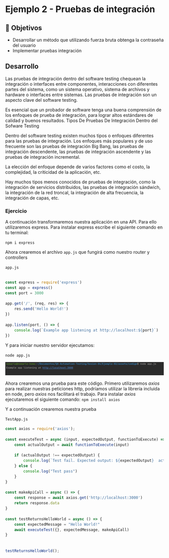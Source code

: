 # Ejemplo 2 - Pruebas de integración

## :dart: Objetivos

- Desarrollar un método que utilizando fuerza bruta obtenga la contraseña del usuario
- Implementar pruebas integración

## Desarrollo

Las pruebas de integración dentro del software testing chequean la integración o interfaces entre componentes,
interacciones con diferentes partes del sistema, como un sistema operativo, sistema de archivos y hardware o interfaces
entre sistemas. Las pruebas de integración son un aspecto clave del software testing.

Es esencial que un probador de software tenga una buena comprensión de los enfoques de prueba de integración, para
lograr altos estándares de calidad y buenos resultados. Tipos De Pruebas De Integración Dentro del Sofware Testing

Dentro del software testing existen muchos tipos o enfoques diferentes para las pruebas de integración. Los enfoques más
populares y de uso frecuente son las pruebas de integración Big Bang, las pruebas de integración descendente, las
pruebas de integración ascendente y las pruebas de integración incremental.

La elección del enfoque depende de varios factores como el costo, la complejidad, la criticidad de la aplicación, etc.

Hay muchos tipos menos conocidos de pruebas de integración, como la integración de servicios distribuidos, las pruebas
de integración sándwich, la integración de la red troncal, la integración de alta frecuencia, la integración de capas,
etc.

### Ejercicio

A continuación transformaremos nuestra aplicación en una API. Para ello utilizaremos express. Para instalar express
escribe el siguiente comando en tu terminal:

`npm i express`

Ahora crearemos el archivo `app.js` que fungirá como nuestro router y controllers

`app.js`

```javascript

const express = require('express')
const app = express()
const port = 3000

app.get('/', (req, res) => {
    res.send('Hello World!')
})

app.listen(port, () => {
    console.log(`Example app listening at http://localhost:${port}`)
})

```

Y para iniciar nuestro servidor ejecutamos:

`node app.js`

![img.png](img.png)

Ahora crearemos una prueba para este código. Primero utilizaremos _axios_ para realizar nuestras peticiones http,
podríamos utilizar la librería incluida en node, pero _axios_ nos facilitará el trabajo. Para instalar _axios_
ejecutaremos el siguiente comando: `npm install axios`

Y a continuación crearemos nuestra prueba

`TestApp.js`

```javascript
const axios = require('axios');

const executeTest = async (input, expectedOutput, functionToExecute) => {
    const actualOutput = await functionToExecute(input)

    if (actualOutput !== expectedOutput) {
        console.log(`Test fail. Expected output: ${expectedOutput}  actual output: ${actualOutput}`)
    } else {
        console.log("Test pass")
    }
}

const makeApiCall = async () => {
    const response = await axios.get('http://localhost:3000')
    return response.data
}

const testReturnsHelloWorld = async () => {
    const expectedMessage = "Hello World!"
    await executeTest({}, expectedMessage, makeApiCall)
}


testReturnsHelloWorld();

```
